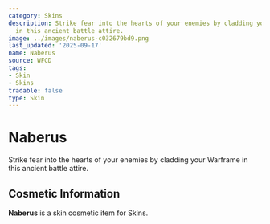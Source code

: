 ```yaml
---
category: Skins
description: Strike fear into the hearts of your enemies by cladding your Warframe
  in this ancient battle attire.
image: ../images/naberus-c032679bd9.png
last_updated: '2025-09-17'
name: Naberus
source: WFCD
tags:
- Skin
- Skins
tradable: false
type: Skin
---
```


# Naberus

Strike fear into the hearts of your enemies by cladding your Warframe in this ancient battle attire.

## Cosmetic Information

**Naberus** is a skin cosmetic item for Skins.

